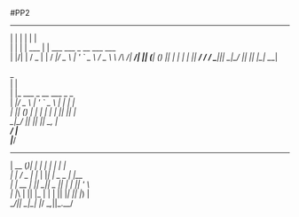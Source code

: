 #PP2
_    _        _                               
| |  | |      | |                              
| |  | |  ___ | |  ___  ___   _ __ ___    ___  
| |/\| | / _ \| | / __|/ _ \ | '_ ` _ \  / _ \ 
\  /\  /|  __/| || (__| (_) || | | | | ||  __/ 
 \/  \/  \___||_| \___|\___/ |_| |_| |_| \___| 
                                               
                                               
 _                                             
| |                                            
| |_  ___    _ __ ___   _   _                  
| __|/ _ \  | '_ ` _ \ | | | |                 
| |_| (_) | | | | | | || |_| |                 
 \__|\___/  |_| |_| |_| \__, |                 
                         __/ |                 
                        |___/                  
 _____  _  _    _   _         _                
|  __ \(_)| |  | | | |       | |               
| |  \/ _ | |_ | |_| | _   _ | |__             
| | __ | || __||  _  || | | || '_ \            
| |_\ \| || |_ | | | || |_| || |_) |           
 \____/|_| \__|\_| |_/ \__,_||_.__/            
                                               
                                               
                                               
                                               
                                               
                                               
                                               
                                               
                                               
                                               
